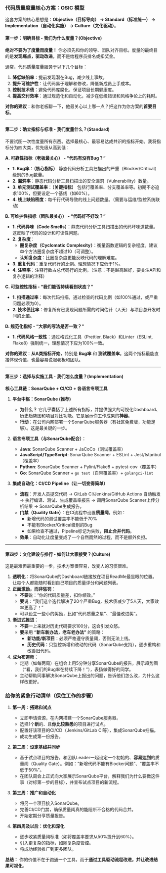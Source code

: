 ### 代码质量度量核心方案：OSIC 模型

这套方案的核心思想是：**Objective（目标导向） -> Standard（标准统一） -> Implementation（自动化实施） -> Culture（文化驱动）**。

#### 第一步：明确目标 - 我们为什么度量？(Objective)

**绝对不要为了度量而度量！** 你必须先和你的领导、团队对齐目标。度量的最终目的是**发现痛点，驱动改进**，而不是给程序员排名或扣奖金。

通常，代码质量度量服务于以下几个目标：
1.  **降低缺陷率**：提前发现潜在Bug，减少线上事故。
2.  **提升可维护性**：让代码易于理解和修改，降低新成员上手成本。
3.  **控制技术债**：避免代码库腐化，保证项目长期健康度。
4.  **提高交付效率**：通过规范化和自动化，减少在低级错误和风格争论上的耗时。

**对你的建议**：和你老板聊一下，他最关心以上哪一点？把这作为你方案的**首要目标**。

---

#### 第二步：确立指标与标准 - 我们度量什么？(Standard)

不要试图一次性度量所有东西。选择最核心、最容易达成共识的指标开始。我将指标分为四大类，优先级从高到低：

**A. 可靠性指标（老板最关心） - “代码有没有Bug？”**
*   **1. Bug率**：**（核心指标）** 静态代码分析工具扫描出的严重（Blocker/Critical）级别的Bug数量。
*   **2. 漏洞率**：静态代码分析工具扫描出的安全漏洞（Vulnerability）数量。
*   **3. 单元测试覆盖率**：**（关键指标）** 包括行覆盖率、分支覆盖率等。初期不必追求100%，但要设定一个基线（如60%）。
*   **4. 线上缺陷密度**：每千行代码导致的线上问题数量。（需要与运维/监控系统联动）

**B. 可维护性指标（团队最关心） - “代码好不好改？”**
*   **1. 代码异味（Code Smells）**：静态代码分析工具扫描出的代码坏味道数量。这反映了代码的设计和可读性问题。
*   **2. 复杂度**：
    *   **圈复杂度（Cyclomatic Complexity）**：衡量函数逻辑的复杂程度。建议单个方法圈复杂度不超过10（可调整）。
    *   **认知复杂度**：比圈复杂度更能反映代码的理解难度。
*   **3. 重复代码**：重复代码行的比例。理想情况下应低于1%。
*   **4. 注释率**：注释行数占总代码行的比例。（注意：不是越高越好，要关注API和复杂逻辑的注释）

**C. 可监控性指标 - “我们能否持续看到状态？”**
*   **1. 扫描通过率**：每次代码扫描，通过检查的代码比例（如100%通过，或严重问题必须为0）。
*   **2. 技术债比率**：修复所有已发现问题所需的时间估计（人天）与项目总开发时间的比值。

**D. 规范化指标 - “大家的写法是否一致？”**
*   **1. 代码风格一致性**：通过格式化工具（Prettier, Black）和Linter（ESLint, Flake8）强制统一，理想情况下应为100%一致。

**对你的建议**：**从A类指标开始**，特别是 **Bug率** 和 **测试覆盖率**。这两个指标最能直接体现价值，也最容易说服老板和团队。

---

#### 第三步：选择与实施工具 - 我们怎么度量？(Implementation)

**核心工具链：SonarQube + CI/CD + 各语言专项工具**

1.  **平台中枢：SonarQube (推荐)**
    *   **为什么？** 它几乎囊括了上述所有指标，并提供强大的可视化Dashboard、历史趋势图和项目对比功能。它是展示你工作成果的**神器**。
    *   **行动**：在公司内网部署一个SonarQube服务器（有社区免费版，功能足够）。这是最关键的一步。

2.  **语言专项工具（与SonarQube配合）**：
    *   **Java**: SonarQube Scanner + JaCoCo（测试覆盖率）
    *   **JavaScript/TypeScript**: SonarQube Scanner + ESLint + Jest/Istanbul（覆盖率）
    *   **Python**: SonarQube Scanner + Pylint/Flake8 + pytest-cov（覆盖率）
    *   **Go**: SonarQube Scanner + `go test`（自带覆盖率）+ `golangci-lint`

3.  **集成自动化：CI/CD Pipeline（让一切变得简单）**
    *   **流程**：开发人员提交代码 -> GitLab CI/Jenkins/GitHub Actions 自动触发 -> 执行编译、测试、生成覆盖率报告 -> 调用SonarQube Scanner上传分析结果 -> SonarQube生成报告。
    *   **门禁（Quality Gate）**：在CI流程中设置**质量阈**。例如：
        *   新增代码的测试覆盖率不能低于70%
        *   不能有Blocker/Critical级别的Bug
        *   如果检查不通过，Pipeline标记为失败，**阻止合并代码**。
    *   **效果**：自动化让度量变成了一个自然而然的过程，而不是额外负担。

---

#### 第四步：文化建设与推行 - 如何让大家接受？(Culture)

这是最难但最重要的一步。技术方案很容易，改变人的习惯很难。

1.  **透明化**：将SonarQube的Dashboard链接放在项目ReadMe最显眼的位置。让每个人都能随时看到自己项目的质量评分和问题列表。
2.  **正面激励，而非惩罚**：
    *   **不要**说：“你的代码质量差，扣你绩效。”
    *   **要**说：“我们这个迭代解决了20个严重Bug，技术债减少了5人天，大家效率更高了！”
    *   可以设立一些小的奖励，比如“代码质量之星”、“最佳改进奖”。
3.  **渐进式推进**：
    *   **不要**一上来就对历史代码要求100分，这会引发众怒。
    *   **要**采用 **“新车新办法，老车老办法”** 的策略：
        *   **新功能/新项目**：必须严格遵守质量阈，否则无法上线。
        *   **历史代码**：只监控新增和改动的代码（SonarQube支持），逐步重构和改善旧代码。
4.  **成为布道师**：
    *   定期（如每两周）在组会上用5分钟分享SonarQube的报告，展示趋势图（“看，我们的Bug率在持续下降！”），表扬做得好的同学。
    *   主动帮助同事解决SonarQube上报出的问题，告诉他们怎么改，为什么这样改更好。

### 给你的紧急行动清单（保住工作的步骤）

1.  **第一周：搭建和试点**
    *   立即申请资源，在内网搭建一个SonarQube服务器。
    *   选择1个**新**的、且**你比较熟悉**的项目进行试点。
    *   配置好该项目的CI/CD（Jenkins/GitLab CI等），集成SonarQube扫描。
    *   成功生成第一份报告。

2.  **第二周：设定基线并同步**
    *   基于试点项目的报告，和团队Leader一起设定一个初始的、**容易达到**的质量阈（Quality Gate）。例如：“新增代码不能有Blocker问题”、“覆盖率不低于50%”。
    *   在团队周会上正式向大家展示SonarQube平台，解释我们为什么要做这件事（对标第一步的目标），并宣布试点项目的新流程。

3.  **第三周：推广和自动化**
    *   将另一个项目接入SonarQube。
    *   完善CI/CD门禁，确保质量阈真的能阻断不合格的代码合并。
    *   开始定期分享质量报告。

4.  **第四周及以后：优化和深化**
    *   逐步收紧质量阈标准（如将覆盖率要求从50%提升到60%）。
    *   引入更复杂的指标，如圈复杂度管控。
    *   将成功经验推广到更多团队。

**总结：** 你的价值不在于跑通一个工具，而于**通过工具驱动流程改进，并让改进结果可视化**。

